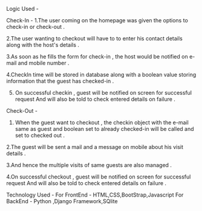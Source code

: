 Logic Used -

Check-In -
1.The user coming on the homepage was given the options to check-in or check-out . 

2.The user wanting to checkout will have to to enter his contact details along with the host's details .

3.As soon as he fills the form for check-in , the host would be notified on e-mail and mobile number . 

4.CheckIn time will be stored in database along with a boolean value storing information that the guest has checked-in .

5. On successful checkin , guest will be notified on screen for successful request And will also be told to check entered details on failure .

Check-Out -

1. When the guest want to checkout , the checkin object with the e-mail same as guest and boolean set to already checked-in will be called and set to checked out . 

2.The guest will be sent a mail and a message on mobile about his visit details .

3.And hence the multiple visits of same guests are also managed .

4.On successful checkout , guest will be notified on screen for successful request And will also be told to check entered details on failure .


Technology Used -
For FrontEnd  - HTML,CSS,BootStrap,Javascript
For BackEnd - Python ,Django Framework,SQlite





